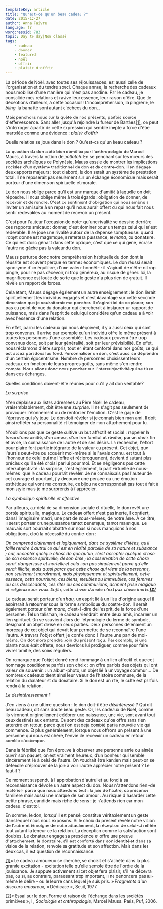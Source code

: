 ```yaml
---
templateKey: article
title: "Qu'est-ce qu'un beau cadeau ?"
date: 2015-12-27
author: Anna Faivre
language: fr
wordpressid: 783
topic: Day to day|Non classé
tags:
    - cadeau
    - donner
    - featured
    - noël
    - offrir
    - plaisir d'offrir
---
```


La période de Noël, avec toutes ses réjouissances, est aussi celle de l'organisation et du tendre souci. Chaque année, la recherche des cadeaux nous mobilise d'une manière qui n'est pas anodine. Par le cadeau, je consolide mes relations et ravive leur essence, leur raison d'être. Que de déceptions d'ailleurs, à cette occasion! L'incompréhension, la pingrerie, le <em>bling</em>, la banalité sont autant d'échecs du don...

Mais penchons nous sur la quête de nos présents, parfois source d'effervescence. Sans aller jusqu'à rejoindre la fureur de Barthes<a href="#_ftn1" name="_ftnref1">[1]</a>, on peut s'interroger à partir de cette expression qui semble inepte à force d'être martelée comme une évidence : <em>plaisir d'offrir.</em>

Quelle relation se joue dans le don ? Qu'est-ce qu'un beau cadeau ?

La question du don a été bien démêlée par l'anthropologie de Marcel Mauss, à travers la notion de <em>potlatch.</em> En se penchant sur les mœurs des sociétés archaïques de Polynésie, Mauss essaie de montrer les implications sociales d'un système traditionnel de don et de contre-don. Il en dégage deux apports majeurs : tout d'abord, le don serait un système de prestation total. Il ne reposerait pas seulement sur un échange économique mais serait porteur d'une dimension spirituelle et morale.

Le don nous oblige parce qu'il est une marque d'amitié à laquelle on doit répondre. Il nous oblige même à trois égards : obligation de donner, de recevoir et de rendre. C'est ce sentiment d'obligation qui nous amène à inviter un ami suite à un repas qu'il nous aurait offert ou qui nous fait nous sentir redevables au moment de recevoir un présent.

C'est pour l'auteur l'occasion de noter qu'une rivalité se dessine derrière ces rapports amicaux : donner, c'est dominer pour un temps celui qui m'est redevable. Il se joue une rivalité autour de la dépense somptueuse: quand l'objet donné est magnifique, il reflète la puissance, le <em>mana, </em>du donataire. Ce qui est donc gênant dans cette optique, c'est que ce qui gêne, écrase l'autre ne gâche pas la valeur du don.

Mauss perturbe donc notre compréhension habituelle du don dont la réussite est souvent perçue en termes économiques. Le don réussi serait synonyme d'un équilibre, d'une valeur honnête : il s'agirait de n'être ni trop pingre, pour ne pas décevoir, ni trop généreux, au risque de gêner. Ici, la magnificence est louée de sorte que le geste n'a plus rien de gratuit. Il révèle un rapport de forces.

Cela étant, Mauss dégage également un autre enseignement : le don lierait spirituellement les individus engagés et c'est davantage sur cette seconde dimension que je souhaiterais me pencher. Il s'agirait ici de se placer, non pas du point de vue du donateur qui chercherait à instaurer un rapport de puissance, mais dans l'esprit de celui qui considère qu'un cadeau a à voir avec l'essence d'une relation.

En effet, parmi les cadeaux qui nous déçoivent, il y a aussi ceux qui sont trop convenus. Il arrive par exemple qu'un individu offre le même présent à toutes les personnes d'une assemblée. Les cadeaux peuvent être trop convenus donc, soit par leur généralité, soit par leur prévisibilité. En effet, nous réclamons d'être surpris, tout en étant conforté dans nos goûts, ce qui est assez paradoxal au fond. Personnaliser un don, c'est aussi se déprendre d'un certain égocentrisme. Nombre de personnes choisissent leurs cadeaux en fonction de leurs propres goûts, sans même s'en rendre compte. Nous allons donc nous pencher sur l'intersubjectivité qui se tisse dans ces échanges.

Quelles conditions doivent-être réunies pour qu'il y ait don véritable?

<em>La surprise</em>

N'en déplaise aux listes adressées au Père Noël, le cadeau, vraisemblablement, doit être une <em>surprise</em>. Il ne s'agit pas seulement de provoquer l'étonnement ou de renforcer l'émotion. C'est le gage de l'épreuve qui s'y joue. Le don doit révéler si je connais bien mon ami. Il doit ainsi refléter sa personnalité et témoigner de mon attachement pour lui.

N'oublions pas que ce geste cultive un but affectif et social : rappeler la force d'une amitié, d'un amour, d'un lien familial et révéler, par un choix fin et avisé, la connaissance de l'autre et de ses désirs. La recherche, l'effort pour plaire font partie intégrante de la valeur du présent. Cet objet, que j'aurais peut-être pu acquérir moi-même si je l'avais connu, est tout à l'honneur de celui qui me l'offre et réciproquement, devient d'autant plus précieux qu'il a été choisi par lui pour moi. Et ne négligeons pas cette intersubjectivité : la surprise, c'est également, la part virtuelle de nous-mêmes  que le cadeau pourrait révéler. Je ne connaissais pas l'auteur de cet ouvrage et pourtant, j'y découvre une pensée ou une émotion esthétique qui vont me construire, ce bijou ne correspondait pas tout à fait à mon style mais je me surprends à l'apprécier.

<em>La symbolique spirituelle et affective</em>

Par ailleurs, au-delà de sa dimension sociale et rituelle, le don revêt une portée spirituelle, magique. Le cadeau offert n'est pas inerte, il contient, dans l'imaginaire maori, une part de nous-mêmes, de notre âme. À ce titre, il serait porteur d'une puissance tantôt bénéfique, tantôt maléfique. Le mauvais sort pourrait s'abattre sur nous si nous manquions à nos obligations, d'où la nécessité du contre-don :

<em>On comprend clairement et logiquement, dans ce système d'idées, qu'il faille rendre à autrui ce qui est en réalité parcelle de sa nature et substance ; car, accepter quelque chose de quelqu'un, c'est accepter quelque chose de son essence spirituelle, de son âme ; la conservation de cette chose serait dangereuse et mortelle et cela non pas simplement parce qu'elle serait illicite, mais aussi parce que cette chose qui vient de la personne, non seulement moralement, mais physiquement et spirituellement, cette essence, cette nourriture, ces biens, meubles ou immeubles, ces femmes ou ces descendants, ces rites ou ces communions, donnent prise magique et religieuse sur vous. Enfin, cette chose donnée n'est pas chose inerte.<a href="#_ftn2" name="_ftnref2"><strong>[2]</strong></a> </em>

Le cadeau serait porteur d'un <em>hau, </em>un esprit lié à un lieu d'origine auquel il aspirerait à retourner sous la forme symbolique du contre-don. Il serait également porteur d'un <em>mana</em>, c'est-à-dire de l'esprit, de la force d'une personne. Tel un talisman, le cadeau viendrait, entre deux amis, incarner un lien spirituel. On se souvient alors de l'étymologie du terme de symbole, désignant un objet divisé en deux parties. Deux personnes détenaient un morceau de cet objet qui devait leur permettre de se reconnaître l'une l'autre. À travers l'objet offert, je confie donc à l'autre une part de moi-même. On doit alors prendre soin du présent reçu. Par exemple, si une plante nous était offerte, nous devrions lui prodiguer, comme pour faire vivre l'amitié, des soins réguliers.

On remarque que l'objet donné rend hommage à un lien affectif et que cet hommage conditionne parfois son choix : on offre parfois des objets qui ont valeur de souvenir. : un album-photo, un objet lié à un voyage commun... De nombreux cadeaux tirent ainsi leur valeur de l'histoire commune, de la relation du donateur et du donataire. Si le don est un rite, le culte est parfois rendu à la relation.

<em>Le désintéressement ?       </em>

J'en viens à une ultime question : le don doit-il être <em>désintéressé </em>? Qui dit beau cadeau, dit sans doute beau geste. Or, les cadeaux de Noël, comme ils viennent originellement célébrer une naissance, une vie, sont avant tout ceux destinés aux enfants. Ce sont des cadeaux qu'on offre sans rien attendre en retour, parce que l'on est déjà comblé par la nouvelle vie qui commence. Et plus généralement, lorsque nous offrons un présent à une personne qui nous est chère, l'envie de recevoir un cadeau en retour semble s'estomper.

Dans la fébrilité que l'on éprouve à observer une personne amie ou aimée ouvrir son paquet, on est vraiment heureux, d'un bonheur qui semble sincèrement lié à celui de l'autre. On voudrait être kantien mais peut-on se défendre d'éprouver de la joie à voir l'autre apprécier notre présent ? Le faut-il ?

Ce moment suspendu à l'approbation d'autrui et au fond à sa reconnaissance dévoile un autre aspect du don. Nous n'attendons rien -de matériel- parce que nous attendons tout : la joie de l'autre, sa présence familière mais aussi une marque de son amour . Au risque d'hasarder cette petite phrase, candide mais riche de sens : je n'attends rien car mon cadeau, c'est toi.

En somme, le don, lorsqu'il est pensé, constitue véritablement un geste dans lequel nous nous exposons. Si le choix du présent révèle notre vision de l'autre et témoigne de notre attachement, la réception de celui-ci reflète tout autant la teneur de la relation. La déception comme la satisfaction sont doubles. Le donateur engage sa prescience et offre une preuve d'attachement, le donataire, s'il est conforté dans son identité et dans sa vision de la relation, renvoie sa gratitude et son affection. Mais dans les deux cas, il est question de reconnaissance.

<a href="#_ftnref1" name="_ftn1">[1]</a>« Le cadeau amoureux se cherche, se choisit et s'achète dans la plus grande excitation - excitation telle qu'elle semble être de l'ordre de la jouissance. Je suppute activement si cet objet fera plaisir, s'il ne décevra pas, ou si, au contraire, paraissant trop important, il ne dénoncera pas lui-même le délire - ou le leurre dans lequel je suis pris. » F<em>ragments d'un discours amoureux,</em> « Dédicace », Seuil, 1977.

<a href="#_ftnref2" name="_ftn2">[2]</a>« Essai sur le don. Forme et raison de l'échange dans les sociétés primitives », II,<em> Sociologie et anthropologie,</em> Marcel Mauss. Paris, Puf, 2006.
